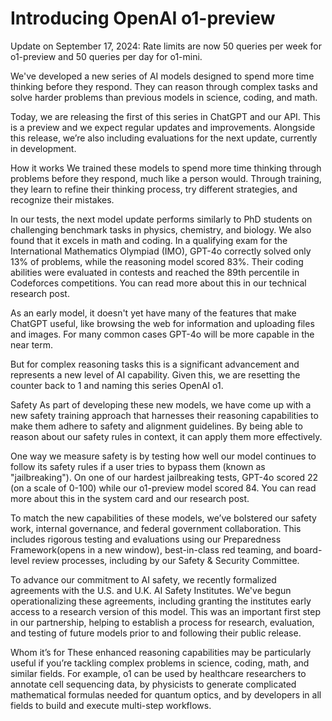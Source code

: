 # Introducing OpenAI o1-preview

Update on September 17, 2024: Rate limits are now 50 queries per week for o1-preview and 50 queries per day for o1-mini.

We've developed a new series of AI models designed to spend more time thinking before they respond. They can reason through complex tasks and solve harder problems than previous models in science, coding, and math.

Today, we are releasing the first of this series in ChatGPT and our API. This is a preview and we expect regular updates and improvements. Alongside this release, we’re also including evaluations for the next update, currently in development.

How it works
We trained these models to spend more time thinking through problems before they respond, much like a person would. Through training, they learn to refine their thinking process, try different strategies, and recognize their mistakes. 

In our tests, the next model update performs similarly to PhD students on challenging benchmark tasks in physics, chemistry, and biology. We also found that it excels in math and coding. In a qualifying exam for the International Mathematics Olympiad (IMO), GPT-4o correctly solved only 13% of problems, while the reasoning model scored 83%. Their coding abilities were evaluated in contests and reached the 89th percentile in Codeforces competitions. You can read more about this in our technical research post.

As an early model, it doesn't yet have many of the features that make ChatGPT useful, like browsing the web for information and uploading files and images. For many common cases GPT-4o will be more capable in the near term.

But for complex reasoning tasks this is a significant advancement and represents a new level of AI capability. Given this, we are resetting the counter back to 1 and naming this series OpenAI o1.

Safety
As part of developing these new models, we have come up with a new safety training approach that harnesses their reasoning capabilities to make them adhere to safety and alignment guidelines. By being able to reason about our safety rules in context, it can apply them more effectively. 

One way we measure safety is by testing how well our model continues to follow its safety rules if a user tries to bypass them (known as "jailbreaking"). On one of our hardest jailbreaking tests, GPT-4o scored 22 (on a scale of 0-100) while our o1-preview model scored 84. You can read more about this in the system card and our research post.

To match the new capabilities of these models, we’ve bolstered our safety work, internal governance, and federal government collaboration. This includes rigorous testing and evaluations using our Preparedness Framework(opens in a new window), best-in-class red teaming, and board-level review processes, including by our Safety & Security Committee.

To advance our commitment to AI safety, we recently formalized agreements with the U.S. and U.K. AI Safety Institutes. We've begun operationalizing these agreements, including granting the institutes early access to a research version of this model. This was an important first step in our partnership, helping to establish a process for research, evaluation, and testing of future models prior to and following their public release.

Whom it’s for
These enhanced reasoning capabilities may be particularly useful if you’re tackling complex problems in science, coding, math, and similar fields. For example, o1 can be used by healthcare researchers to annotate cell sequencing data, by physicists to generate complicated mathematical formulas needed for quantum optics, and by developers in all fields to build and execute multi-step workflows. 



